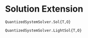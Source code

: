 # Solution Extension
 
```@docs
QuantizedSystemSolver.Sol{T,O}
```

```@docs
QuantizedSystemSolver.LightSol{T,O}
```